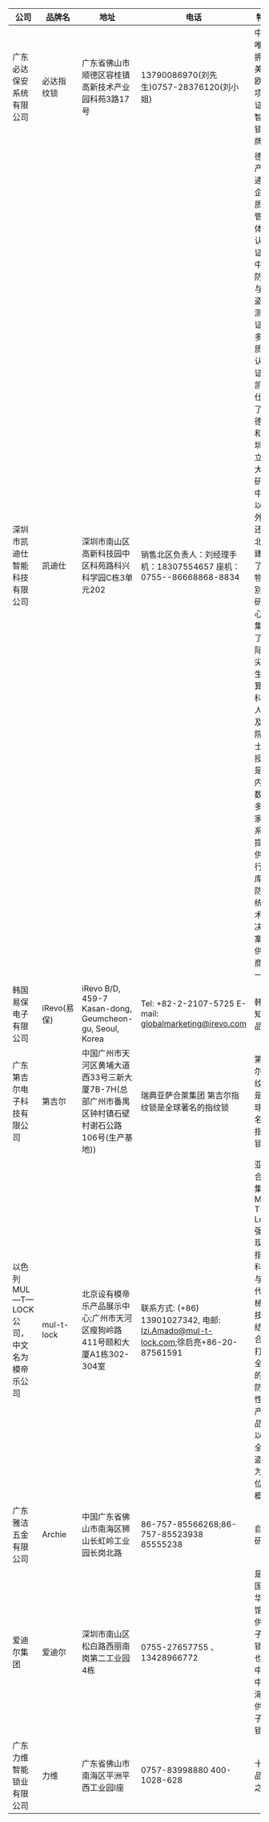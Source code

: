 公司|品牌名|地址|电话|特色
--- | ---  | -- | -- | --
广东必达保安系统有限公司|必达指纹锁|广东省佛山市顺德区容桂镇高新技术产业园科苑3路17号|13790086970(刘先生)0757-28376120(刘小姐)|中国唯一拥有美、欧双项认证的智能锁品牌。
深圳市凯迪仕智能科技有限公司|凯迪仕|深圳市南山区高新科技园中区科苑路科兴科学园C栋3单元202|销售北区负责人：刘经理手机：18307554657 座机：0755--86668868-8834|德国产品通过企业质量管理体系认证、中国防火与防盗检测认证等多重质量认证。凯迪仕除了在德国和深圳建立强大的研发中心以外，还在北京建立了生物识别科研中心，集聚了国际顶尖的生物算法科研人员及学院博士教授；是国内为数不多几家能系统提供“银行金库安防系统”技术解决方案的供应商之一。
韩国易保电子有限公司|iRevo(易保)|iRevo B/D, 459-7 Kasan-dong, Geumcheon-gu, Seoul, Korea|Tel: +82-2-2107-5725 E-mail: globalmarketing@irevo.com|韩国知名品牌
广东第吉尔电子科技有限公司|第吉尔|中国广州市天河区黄埔大道西33号三新大厦7B-7H(总部广州市番禺区钟村镇石壁村谢石公路106号(生产基地))|瑞典亚萨合萊集团  第吉尔指纹锁是全球著名的指纹锁|第吉尔指纹锁是全球著名的指纹锁
以色列MUL—T—LOCK公司，中文名为模帝乐公司|mul-t-lock|北京设有模帝乐产品展示中心;广州市天河区瘦狗岭路411号颐和大厦A1栋302-304室|联系方式: (+86) 13901027342, 电邮: Izi.Amado@mul-t-lock.com;徐启亮+86-20-87561591|亚萨合莱集团 Mul-T-Lock强调现代指纹科技与现代机械科技的结合，打造全新的高防盗性能产品，以安全防盗作为定位的概念
广东雅洁五金有限公司|Archie|中国广东省佛山市南海区狮山长虹岭工业园长岗北路|86-757-85566268;86-757-85523938 85555238 |自主研发
爱迪尔集团|爱迪尔|深圳市南山区松白路西丽南岗第二工业园4栋|0755-27657755 、13428966772|是外国驻华使馆特供电子锁，也是中国中南海特供电子锁。 
广东力维智能锁业有限公司|力维|广东省佛山市南海区平洲平西工业园I座|0757-83998880   400-1028-628|十大品牌之一